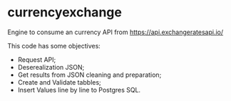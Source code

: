 # currencyexchange
Engine to consume an currency API from https://api.exchangeratesapi.io/

This code has some objectives: 
- Request API;
- Deserealization JSON;
- Get results from JSON cleaning and preparation;
- Create and Validate tabbles;
- Insert Values line by line to Postgres SQL. 

